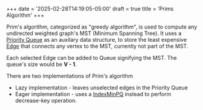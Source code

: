 +++
date = '2025-02-28T14:19:05-05:00'
draft = true
title = 'Prims Algorithm'
+++

Prim's algorithm, categorized as "greedy algorithm", is used to compute any undirected weighted graph's MST (Minimum Spanning Tree). It uses a [Priority Queue](https://algs4.cs.princeton.edu/24pq/) as an auxilary data structure, to store the least expensive [Edge](https://algs4.cs.princeton.edu/code/javadoc/edu/princeton/cs/algs4/Edge.html) that connects any vertex to the MST, currently not part of the MST.

Each selected Edge can be added to Queue signifying the MST. The queue's size would be **V - 1**.

There are two implementations of Prim's algorithm
- Lazy implementation - leaves unselected edges in the Priority Queue
- Eager implementation - uses a [IndexMinPQ](https://algs4.cs.princeton.edu/43mst/IndexMinPQ.java.html) instead to perform decrease-key operation.